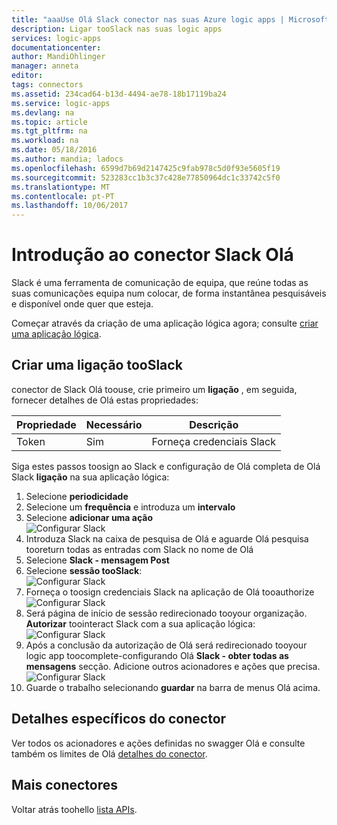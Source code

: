 ```yaml
---
title: "aaaUse Olá Slack conector nas suas Azure logic apps | Microsoft Docs"
description: Ligar tooSlack nas suas logic apps
services: logic-apps
documentationcenter: 
author: MandiOhlinger
manager: anneta
editor: 
tags: connectors
ms.assetid: 234cad64-b13d-4494-ae78-18b17119ba24
ms.service: logic-apps
ms.devlang: na
ms.topic: article
ms.tgt_pltfrm: na
ms.workload: na
ms.date: 05/18/2016
ms.author: mandia; ladocs
ms.openlocfilehash: 6599d7b69d2147425c9fab978c5d0f93e5605f19
ms.sourcegitcommit: 523283cc1b3c37c428e77850964dc1c33742c5f0
ms.translationtype: MT
ms.contentlocale: pt-PT
ms.lasthandoff: 10/06/2017
---
```

# <a name="get-started-with-hello-slack-connector"></a>Introdução ao conector Slack Olá
Slack é uma ferramenta de comunicação de equipa, que reúne todas as suas comunicações equipa num colocar, de forma instantânea pesquisáveis e disponível onde quer que esteja. 

Começar através da criação de uma aplicação lógica agora; consulte [criar uma aplicação lógica](../logic-apps/logic-apps-create-a-logic-app.md).

## <a name="create-a-connection-tooslack"></a>Criar uma ligação tooSlack
conector de Slack Olá toouse, crie primeiro um **ligação** , em seguida, fornecer detalhes de Olá estas propriedades: 

| Propriedade | Necessário | Descrição |
| --- | --- | --- |
| Token |Sim |Forneça credenciais Slack |

Siga estes passos toosign ao Slack e configuração de Olá completa de Olá Slack **ligação** na sua aplicação lógica:

1. Selecione **periodicidade**
2. Selecione um **frequência** e introduza um **intervalo**
3. Selecione **adicionar uma ação**  
   ![Configurar Slack][1]  
4. Introduza Slack na caixa de pesquisa de Olá e aguarde Olá pesquisa tooreturn todas as entradas com Slack no nome de Olá
5. Selecione **Slack - mensagem Post**
6. Selecione **sessão tooSlack**:  
   ![Configurar Slack][2]
7. Forneça o toosign credenciais Slack na aplicação de Olá tooauthorize    
   ![Configurar Slack][3]  
8. Será página de início de sessão redirecionado tooyour organização. **Autorizar** toointeract Slack com a sua aplicação lógica:      
   ![Configurar Slack][5] 
9. Após a conclusão da autorização de Olá será redirecionado tooyour logic app toocomplete-configurando Olá **Slack - obter todas as mensagens** secção. Adicione outros acionadores e ações que precisa.  
   ![Configurar Slack][6]
10. Guarde o trabalho selecionando **guardar** na barra de menus Olá acima.

## <a name="connector-specific-details"></a>Detalhes específicos do conector

Ver todos os acionadores e ações definidas no swagger Olá e consulte também os limites de Olá [detalhes do conector](/connectors/slack/).

## <a name="more-connectors"></a>Mais conectores
Voltar atrás toohello [lista APIs](apis-list.md).

[1]: ./media/connectors-create-api-slack/connectionconfig1.png
[2]: ./media/connectors-create-api-slack/connectionconfig2.png 
[3]: ./media/connectors-create-api-slack/connectionconfig3.png
[4]: ./media/connectors-create-api-slack/connectionconfig4.png
[5]: ./media/connectors-create-api-slack/connectionconfig5.png
[6]: ./media/connectors-create-api-slack/connectionconfig6.png
